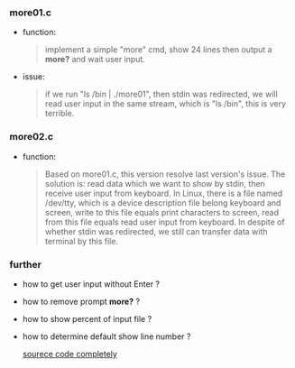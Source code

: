 ### more01.c
- function:
    > implement a simple "more" cmd, show 24 lines then output a **more?** and wait user input.
- issue:
    > if we run "ls /bin | ./more01", then stdin was redirected, we will read user input in the same stream, which is "ls /bin", this is very terrible.  

### more02.c
- function:
    > Based on more01.c, this version resolve last version's issue. The solution is: read data which we want to show by stdin, then receive user input from keyboard. In Linux, there is a file named /dev/tty, which is a device description file belong keyboard and screen, write to this file equals print characters to screen, read from this file equals read user input from keyboard. In despite of whether stdin was redirected, we still can transfer data with terminal by this file.

### further
- how to get user input without Enter ?
- how to remove prompt **more?** ?
- how to show percent of input file ?
- how to determine default show line number ?

    [sourece code completely](http://bazaar.launchpad.net/~vcs-imports/util-linux-ng/trunk/view/head:/text-utils/more.c)